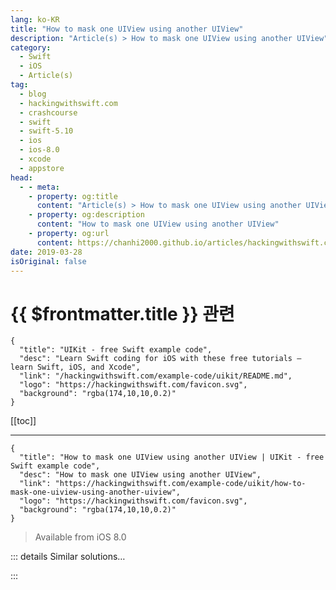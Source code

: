 ```yaml
---
lang: ko-KR
title: "How to mask one UIView using another UIView"
description: "Article(s) > How to mask one UIView using another UIView"
category:
  - Swift
  - iOS
  - Article(s)
tag: 
  - blog
  - hackingwithswift.com
  - crashcourse
  - swift
  - swift-5.10
  - ios
  - ios-8.0
  - xcode
  - appstore
head:
  - - meta:
    - property: og:title
      content: "Article(s) > How to mask one UIView using another UIView"
    - property: og:description
      content: "How to mask one UIView using another UIView"
    - property: og:url
      content: https://chanhi2000.github.io/articles/hackingwithswift.com/example-code/uikit/how-to-mask-one-uiview-using-another-uiview.html
date: 2019-03-28
isOriginal: false
---
```


# {{ $frontmatter.title }} 관련

```component VPCard
{
  "title": "UIKit - free Swift example code",
  "desc": "Learn Swift coding for iOS with these free tutorials – learn Swift, iOS, and Xcode",
  "link": "/hackingwithswift.com/example-code/uikit/README.md",
  "logo": "https://hackingwithswift.com/favicon.svg",
  "background": "rgba(174,10,10,0.2)"
}
```

[[toc]]

---

```component VPCard
{
  "title": "How to mask one UIView using another UIView | UIKit - free Swift example code",
  "desc": "How to mask one UIView using another UIView",
  "link": "https://hackingwithswift.com/example-code/uikit/how-to-mask-one-uiview-using-another-uiview",
  "logo": "https://hackingwithswift.com/favicon.svg",
  "background": "rgba(174,10,10,0.2)"
}
```

> Available from iOS 8.0

<!-- TODO: 작성 -->

<!--
All views have a `mask` property that allows you to cut out parts depending on what you need. This mask can be any other kind of `UIView`, so you could for example use a label to cut out an image view.

To try it out, first create a view with some obvious content such as a background color:

```swift
let redView = UIView(frame: CGRect(x: 50, y: 50, width: 128, height: 128))
redView.backgroundColor = .red
view.addSubview(redView)
```

Now create your mask as a separate `UIView`. Although it won’t be directly visible you should give this either a background color or some other content because the alpha channel of this mask determines what shows through in the original view.

To demonstrate this, here’s a mask view that’s the same size as the original view, but it’s offset 64 pixels to the right and has a 64-point corner radius. When used as a mask for the previous view it will have the effect of turning it into a semi-circle:

```swift
let maskView = UIView(frame: CGRect(x: 64, y: 0, width: 128, height: 128))
maskView.backgroundColor = .blue
maskView.layer.cornerRadius = 64
redView.mask = maskView
```

The blue background color won’t be visible – that’s just there to make sure all pixels in the mask are opaque.

-->

::: details Similar solutions…

<!--
/quick-start/swiftui/how-to-mask-one-view-with-another">How to mask one view with another 
/example-code/uikit/how-to-convert-a-cgpoint-in-one-uiview-to-another-view-using-convert">How to convert a CGPoint in one UIView to another view using convert() 
/quick-start/swiftui/how-to-force-one-gesture-to-recognize-before-another-using-highprioritygesture">How to force one gesture to recognize before another using highPriorityGesture() 
/example-code/games/how-to-make-one-sprite-draw-in-front-of-another-using-zposition">How to make one sprite draw in front of another using zPosition 
/example-code/language/how-to-append-one-array-to-another-array">How to append one array to another array</a>
-->

:::

